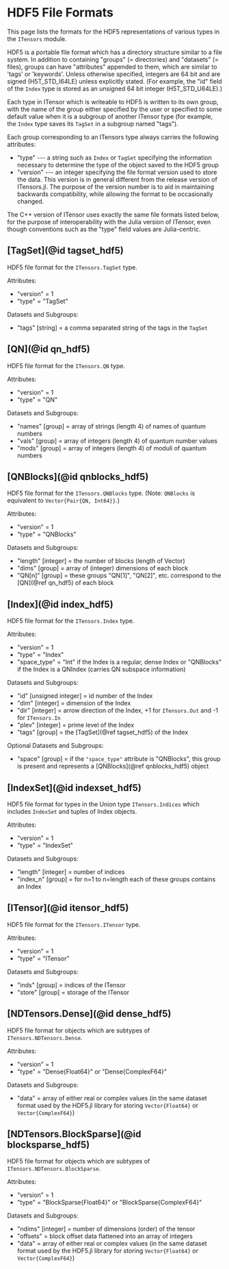 # HDF5 File Formats

This page lists the formats for the HDF5 representations of 
various types in the `ITensors` module. 

HDF5 is a portable file format which has a directory structure similar 
to a file system. In addition to containing "groups" (= directories)
and "datasets" (= files), groups can have "attributes"
appended to them, which are similar to 'tags' or 'keywords'. 
Unless otherwise specified, integers are 64 bit and are signed
(H5T\_STD\_I64LE) unless explicitly stated. (For example, the "id"
field of the `Index` type is stored as an unsigned 64 bit integer
(H5T\_STD\_U64LE).)

Each type in ITensor which is writeable to HDF5 is written
to its own group, with the name of the group either specified
by the user or specified to some default value when it is 
a subgroup of another ITensor type (for example, the `Index`
type saves its `TagSet` in a subgroup named "tags").

Each group corresponding to an ITensors type always carries
the following attributes:
* "type" --- a string such as `Index` or `TagSet` specifying the information 
  necessary to determine the type of the object saved to the HDF5 group
* "version" --- an integer specifying the file format version used to
  store the data. This version is in general different from the release
  version of ITensors.jl. The purpose of the version number is to aid 
  in maintaining backwards compatibility, while allowing the format
  to be occasionally changed.

The C++ version of ITensor uses exactly the same file formats listed below,
for the purpose of interoperability with the Julia version of ITensor,
even though conventions such as the "type" field values are Julia-centric.


## [TagSet](@id tagset_hdf5)

HDF5 file format for the `ITensors.TagSet` type.

Attributes:
* "version" = 1
* "type" = "TagSet"

Datasets and Subgroups:
* "tags" [string] = a comma separated string of the tags in the `TagSet`


## [QN](@id qn_hdf5)

HDF5 file format for the `ITensors.QN` type.

Attributes:
* "version" = 1
* "type" = "QN"

Datasets and Subgroups:
* "names" [group] = array of strings (length 4) of names of quantum numbers
* "vals" [group] = array of integers (length 4) of quantum number values 
* "mods" [group] = array of integers (length 4) of moduli of quantum numbers


## [QNBlocks](@id qnblocks_hdf5)

HDF5 file format for the `ITensors.QNBlocks` type.
(Note: `QNBlocks` is equivalent to `Vector{Pair{QN, Int64}}`.)

Attributes:
* "version" = 1
* "type" = "QNBlocks"

Datasets and Subgroups:
* "length" [integer] = the number of blocks (length of Vector)
* "dims" [group] = array of (integer) dimensions of each block
* "QN[n]" [group] = these groups "QN[1]", "QN[2]", etc.
  correspond to the [QN](@ref qn_hdf5) of each block


## [Index](@id index_hdf5)

HDF5 file format for the `ITensors.Index` type.

Attributes:
* "version" = 1
* "type" = "Index"
* "space_type" = "Int" if the Index is a regular, dense Index or "QNBlocks" if the Index 
  is a QNIndex (carries QN subspace information)

Datasets and Subgroups:
* "id" [unsigned integer] = id number of the Index
* "dim" [integer] = dimension of the Index
* "dir" [integer] = arrow direction of the Index, +1 for `ITensors.Out` and -1 for `ITensors.In`
* "plev" [integer] = prime level of the Index
* "tags" [group] = the [TagSet](@ref tagset_hdf5) of the Index

Optional Datasets and Subgroups:
* "space" [group] = if the `"space_type"` attribute is "QNBlocks", this group
  is present and represents a [QNBlocks](@ref qnblocks_hdf5) object



## [IndexSet](@id indexset_hdf5)

HDF5 file format for types in the Union type `ITensors.Indices`
which includes `IndexSet` and tuples of Index objects.

Attributes:
* "version" = 1
* "type" = "IndexSet"

Datasets and Subgroups:
* "length" [integer] = number of indices
* "index_n" [group] = for n=1 to n=length each of these groups contains an Index


## [ITensor](@id itensor_hdf5)

HDF5 file format for the `ITensors.ITensor` type.

Attributes:
* "version" = 1
* "type" = "ITensor"

Datasets and Subgroups:
* "inds" [group] = indices of the ITensor
* "store" [group] = storage of the ITensor


## [NDTensors.Dense](@id dense_hdf5)

HDF5 file format for objects which are subtypes of `ITensors.NDTensors.Dense`.

Attributes:
* "version" = 1
* "type" = "Dense{Float64}" or "Dense{ComplexF64}"

Datasets and Subgroups:
* "data" = array of either real or complex values (in the same dataset format used
  by the HDF5.jl library for storing `Vector{Float64}` or `Vector{ComplexF64}`)


## [NDTensors.BlockSparse](@id blocksparse_hdf5)

HDF5 file format for objects which are subtypes of `ITensors.NDTensors.BlockSparse`.

Attributes:
* "version" = 1
* "type" = "BlockSparse{Float64}" or "BlockSparse{ComplexF64}"

Datasets and Subgroups:
* "ndims" [integer] = number of dimensions (order) of the tensor
* "offsets" = block offset data flattened into an array of integers
* "data" = array of either real or complex values (in the same dataset format used
  by the HDF5.jl library for storing `Vector{Float64}` or `Vector{ComplexF64}`)
